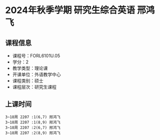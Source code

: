 # 2024年秋季学期 研究生综合英语 邢鸿飞






## 课程信息

- 课程号：FORL6101U.05
- 学分：2
- 教学类型：理论课
- 开课单位：外语教学中心
- 课程类别：硕士
- 课程层次：研究生课程

## 上课时间

```
3~18周 2207 :1(6,7) 邢鸿飞
3~18周 2207 :1(8,9) 邢鸿飞
3~18周 2207 :2(6,7) 邢鸿飞
3~18周 2207 :2(8,9) 邢鸿飞
```

